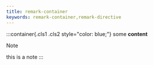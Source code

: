 ```yaml
---
title: remark-container
keywords: remark-container,remark-directive 
---
```


:::container{.cls1 .cls2 style="color: blue;"}
some **content**

>[!note] 
> this is a note
:::


 